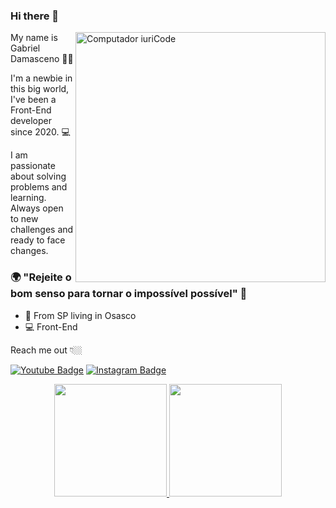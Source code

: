### Hi there 👋

<img src="https://raw.githubusercontent.com/MicaelliMedeiros/micaellimedeiros/master/image/computer-illustration.png" min-width="400px" max-width="400px" width="400px" align="right" alt="Computador iuriCode">

My name is Gabriel Damasceno 👨‍💻

I'm a newbie in this big world, I've been a Front-End developer since 2020. 💻

I am passionate about solving problems and learning. Always open to new challenges and ready to face changes.

### 🌍 "Rejeite o bom senso para tornar o impossível possível" 🧠

- 📍 From SP living in Osasco
-  💻 Front-End 

Reach me out 👇🏼

[![Youtube Badge](https://img.shields.io/badge/-Youtube-FF0000?style=flat-square&labelColor=FF0000&logo=youtube&logoColor=white&link=https://www.youtube.com/channel/UCRhKK6VrISnIWPJjYxBPKnA/videos)](https://www.youtube.com/channel/UCpiX8i2bfYBDEDxT-9QDlUQ) [![Instagram Badge](https://img.shields.io/badge/-Instagram-violet?style=flat-square&logo=Instagram&logoColor=white&link=https://www.instagram.com/papodedev/)](https://www.instagram.com/gabriellldamasceno) 

<div align="center">
  <a href="https://github.com/Gabriel-Damas">
    <img height="180em" src="https://github-readme-stats.vercel.app/api?username=Gabriel-Damas&count_private=true&include_all_commits=true&show_icons=true&theme=dracula&hide_border=false&show_owner=true"/>
    <img height="180em" src="https://github-readme-stats.vercel.app/api/top-langs/?username=Gabriel-Damas&theme=dracula&hide_border=false&&layout=compact"/>
  </a>
</div>

